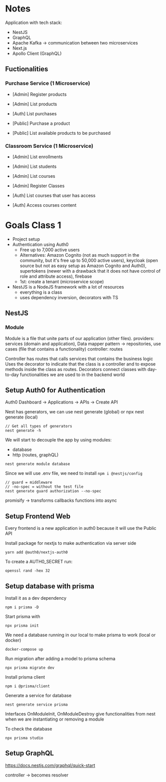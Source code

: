 # Notes

Application with tech stack:

- NestJS
- GraphQL
- Apache Kafka -> communication between two microservices
- Next.js
- Apollo Client (GraphQL)

## Fuctionalities

### Purchase Service (1 Microservice)

- [Admin] Register products
- [Admin] List products

- [Auth] List purchases

- [Public] Purchase a product
- [Public] List available products to be purchased

### Classroom Service (1 Microservice)

- [Admin] List enrollments
- [Admin] List students
- [Admin] List courses
- [Admin] Register Classes

- [Auth] List courses that user has access
- [Auth] Access courses content



# Goals Class 1
- Project setup
- Authentication using Auth0
  - Free up to 7,000 active users
  - Alternatives: Amazon Cognito (not as much support in the community, but it's free up to 50,000 active users), keycloak (open source but not as easy setup as Amazon Cognito and Auth0), supertokens (newer with a drawback that it does not have control of role and attribute access), firebase
  - 1st: create a tenant (microservice scope)
- NestJS is a NodeJS framework with a lot of resources
  - everything is a class
  - uses dependency inversion, decorators with TS

## NestJS
### Module
Module is a file that unite parts of our application (other files).
providers: services (domain and application), Data mapper pattern -> repositories, use cases (file that contains a functionality)
controller: routes

Controller has routes that calls services that contains the business logic
  Uses the decorator to indicate that the class is a controller and to expose methods inside the class as routes. Decorators connect classes with day-to-day functionalities we are used to in the backend world

## Setup Auth0 for Authentication
Auth0 Dashboard -> Applications -> APIs -> Create API

Nest has generators, we can use nest generate <something> (global) or npx nest generate <something> (local)
```
// Get all types of generators
nest generate -h 
```

We will start to decouple the app by using modules:
- database
- http (routes, graphQL)
```
nest generate module database
```

Since we will use .env file, we need to install `npm i @nestjs/config`


```
// guard = middleware
// -no-spec = without the test file
nest generate guard authorization --no-spec
```

promisify -> transforms callbacks functions into async

## Setup Frontend Web
Every frontend is a new application in auth0 because it will use the Public API

Install package for nextjs to make authentication via server side
```
yarn add @auth0/nextjs-auth0
```

To create a AUTH0_SECRET run:
```
openssl rand -hex 32
```

## Setup database with prisma
Install it as a dev dependency
```
npm i prisma -D
```

Start prisma with
```
npx prisma init
```

We need a database running in our local to make prisma to work (local or docker)
```
docker-compose up
```

Run migration after adding a model to prisma schema
```
npx prisma migrate dev
```

Install prisma client
```
npm i @prisma/client
```

Generate a service for database
```
nest generate service prisma
```

Interfaces OnModuleInit, OnModuleDestroy give functionalities from nest when we are instantiating or removing a module

To check the database
```
npx prisma studio
```

## Setup GraphQL
https://docs.nestjs.com/graphql/quick-start

controller -> becomes resolver